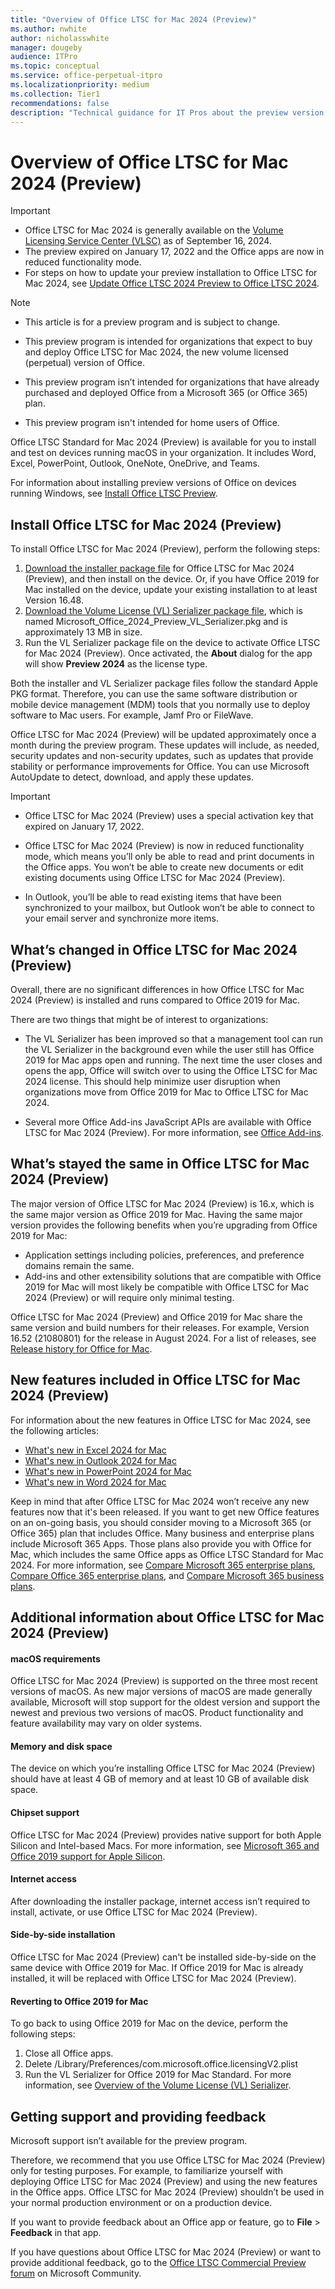 ```yaml
---
title: "Overview of Office LTSC for Mac 2024 (Preview)"
ms.author: nwhite
author: nicholasswhite
manager: dougeby
audience: ITPro
ms.topic: conceptual
ms.service: office-perpetual-itpro
ms.localizationpriority: medium
ms.collection: Tier1
recommendations: false
description: "Technical guidance for IT Pros about the preview version of Office LTSC for Mac 2024"
---
```


# Overview of Office LTSC for Mac 2024 (Preview)

> [!IMPORTANT]
> - Office LTSC for Mac 2024 is generally available on the [Volume Licensing Service Center (VLSC)](https://www.microsoft.com/licensing/servicecenter/default.aspx) as of September 16, 2024.
> - The preview expired on January 17, 2022 and the Office apps are now in reduced functionality mode.
> - For steps on how to update your preview installation to Office LTSC for Mac 2024, see [Update Office LTSC 2024 Preview to Office LTSC 2024](update-from-preview.md).

> [!NOTE]
> - This article is for a preview program and is subject to change.
>
> - This preview program is intended for organizations that expect to buy and deploy Office LTSC for Mac 2024, the new volume licensed (perpetual) version of Office.
>
> - This preview program isn’t intended for organizations that have already purchased and deployed Office from a Microsoft 365 (or Office 365) plan.
>
> - This preview program isn't intended for home users of Office.

Office LTSC Standard for Mac 2024 (Preview) is available for you to install and test on devices running macOS in your organization. It includes Word, Excel, PowerPoint, Outlook, OneNote, OneDrive, and Teams.

For information about installing preview versions of Office on devices running Windows, see [Install Office LTSC Preview](install-ltsc-preview.md).

## Install Office LTSC for Mac 2024 (Preview)

To install Office LTSC for Mac 2024 (Preview), perform the following steps:

1. [Download the installer package file](https://go.microsoft.com/fwlink/p/?linkid=2159127) for Office LTSC for Mac 2024 (Preview), and then install on the device. Or, if you have Office 2019 for Mac installed on the device, update your existing installation to at least Version 16.48.
2. [Download the Volume License (VL) Serializer package file](https://go.microsoft.com/fwlink/p/?linkid=2147058), which is named Microsoft_Office_2024_Preview_VL_Serializer.pkg and is approximately 13 MB in size.
3. Run the VL Serializer package file on the device to activate Office LTSC for Mac 2024 (Preview). Once activated, the **About** dialog for the app will show **Preview 2024** as the license type.

Both the installer and VL Serializer package files follow the standard Apple PKG format. Therefore, you can use the same software distribution or mobile device management (MDM) tools that you normally use to deploy software to Mac users. For example, Jamf Pro or FileWave.

Office LTSC for Mac 2024 (Preview) will be updated approximately once a month during the preview program. These updates will include, as needed, security updates and non-security updates, such as updates that provide stability or performance improvements for Office. You can use Microsoft AutoUpdate to detect, download, and apply these updates.

> [!IMPORTANT]
> - Office LTSC for Mac 2024 (Preview) uses a special activation key that expired on January 17, 2022.
>
> - Office LTSC for Mac 2024 (Preview) is now in reduced functionality mode, which means you’ll only be able to read and print documents in the Office apps. You won’t be able to create new documents or edit existing documents using Office LTSC for Mac 2024 (Preview).
>
> - In Outlook, you’ll be able to read existing items that have been synchronized to your mailbox, but Outlook won’t be able to connect to your email server and synchronize more items.

## What’s changed in Office LTSC for Mac 2024 (Preview)

Overall, there are no significant differences in how Office LTSC for Mac 2024 (Preview) is installed and runs compared to Office 2019 for Mac.

There are two things that might be of interest to organizations:

- The VL Serializer has been improved so that a management tool can run the VL Serializer in the background even while the user still has Office 2019 for Mac apps open and running. The next time the user closes and opens the app, Office will switch over to using the Office LTSC for Mac 2024 license. This should help minimize user disruption when organizations move from Office 2019 for Mac to Office LTSC for Mac 2024.

- Several more Office Add-ins JavaScript APIs are available with Office LTSC for Mac 2024 (Preview). For more information, see [Office Add-ins](../ltsc2024/overview.md#office-add-ins).

## What’s stayed the same in Office LTSC for Mac 2024 (Preview)

The major version of Office LTSC for Mac 2024 (Preview) is 16.x, which is the same major version as Office 2019 for Mac. Having the same major version provides the following benefits when you’re upgrading from Office 2019 for Mac:

- Application settings including policies, preferences, and preference domains remain the same.
- Add-ins and other extensibility solutions that are compatible with Office 2019 for Mac will most likely be compatible with Office LTSC for Mac 2024 (Preview) or will require only minimal testing.

Office LTSC for Mac 2024 (Preview) and Office 2019 for Mac share the same version and build numbers for their releases. For example, Version 16.52 (21080801) for the release in August 2024. For a list of releases, see [Release history for Office for Mac](/officeupdates/update-history-office-for-mac#release-history-for-office-for-mac).

## New features included in Office LTSC for Mac 2024 (Preview)

For information about the new features in Office LTSC for Mac 2024, see the following articles:
- [What's new in Excel 2024 for Mac](https://support.microsoft.com/office/4100753f-93bc-4143-a77c-7258d1a80cd3)
- [What's new in Outlook 2024 for Mac](https://support.microsoft.com/office/cac45ed4-3f1c-490e-a76d-95af48ba770e)
- [What's new in PowerPoint 2024 for Mac](https://support.microsoft.com/office/fcbbd1ee-a94a-42a6-910e-df9cab3a1bf6)
- [What's new in Word 2024 for Mac](https://support.microsoft.com/office/ee054758-cf8d-4fb9-ba07-e105414459d5)

Keep in mind that after Office LTSC for Mac 2024 won’t receive any new features now that it's been released. If you want to get new Office features on an on-going basis, you should consider moving to a Microsoft 365 (or Office 365) plan that includes Office. Many business and enterprise plans include Microsoft 365 Apps. Those plans also provide you with Office for Mac, which includes the same Office apps as Office LTSC Standard for Mac 2024. For more information, see [Compare Microsoft 365 enterprise plans](https://www.microsoft.com/microsoft-365/compare-microsoft-365-enterprise-plans), [Compare Office 365 enterprise plans](https://www.microsoft.com/microsoft-365/enterprise/compare-office-365-plans), and [Compare Microsoft 365 business plans](https://www.microsoft.com/microsoft-365/business/compare-all-microsoft-365-business-products).

## Additional information about Office LTSC for Mac 2024 (Preview)

#### macOS requirements
Office LTSC for Mac 2024 (Preview) is supported on the three most recent versions of macOS. As new major versions of macOS are made generally available, Microsoft will stop support for the oldest version and support the newest and previous two versions of macOS. Product functionality and feature availability may vary on older systems.

#### Memory and disk space 
The device on which you’re installing Office LTSC for Mac 2024 (Preview) should have at least 4 GB of memory and at least 10 GB of available disk space.

#### Chipset support
Office LTSC for Mac 2024 (Preview) provides native support for both Apple Silicon and Intel-based Macs. For more information, see [Microsoft 365 and Office 2019 support for Apple Silicon](https://support.microsoft.com/office/c55b603e-14a6-4b69-bdc0-2bb4c9a36834).

#### Internet access
After downloading the installer package, internet access isn’t required to install, activate, or use Office LTSC for Mac 2024 (Preview).

#### Side-by-side installation
Office LTSC for Mac 2024 (Preview) can't be installed side-by-side on the same device with Office 2019 for Mac. If Office 2019 for Mac is already installed, it will be replaced with Office LTSC for Mac 2024 (Preview).

#### Reverting to Office 2019 for Mac
To go back to using Office 2019 for Mac on the device, perform the following steps:
1. Close all Office apps.
2. Delete /Library/Preferences/com.microsoft.office.licensingV2.plist
3. Run the VL Serializer for Office 2019 for Mac Standard. For more information, see [Overview of the Volume License (VL) Serializer](../mac/volume-license-serializer.md).

## Getting support and providing feedback

Microsoft support isn’t available for the preview program.

Therefore, we recommend that you use Office LTSC for Mac 2024 (Preview) only for testing purposes. For example, to familiarize yourself with deploying Office LTSC for Mac 2024 (Preview) and using the new features in the Office apps. Office LTSC for Mac 2024 (Preview) shouldn’t be used in your normal production environment or on a production device.

If you want to provide feedback about an Office app or feature, go to **File** > **Feedback** in that app.

If you have questions about Office LTSC for Mac 2024 (Preview) or want to provide additional feedback, go to the [Office LTSC Commercial Preview forum](https://answers.microsoft.com/lang/msoffice/forum/msoffice_LTSC) on Microsoft Community.